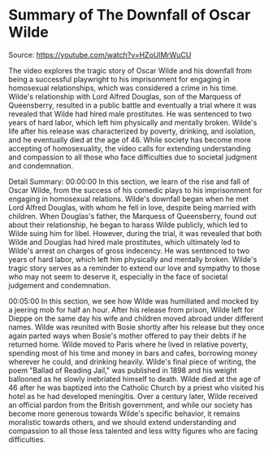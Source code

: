 # Summary of The Downfall of Oscar Wilde

Source: https://youtube.com/watch?v=HZoUlMrWuCU

The video explores the tragic story of Oscar Wilde and his downfall from being a successful playwright to his imprisonment for engaging in homosexual relationships, which was considered a crime in his time. Wilde's relationship with Lord Alfred Douglas, son of the Marquess of Queensberry, resulted in a public battle and eventually a trial where it was revealed that Wilde had hired male prostitutes. He was sentenced to two years of hard labor, which left him physically and mentally broken. Wilde's life after his release was characterized by poverty, drinking, and isolation, and he eventually died at the age of 46. While society has become more accepting of homosexuality, the video calls for extending understanding and compassion to all those who face difficulties due to societal judgment and condemnation.

Detail Summary: 
00:00:00
In this section, we learn of the rise and fall of Oscar Wilde, from the success of his comedic plays to his imprisonment for engaging in homosexual relations. Wilde's downfall began when he met Lord Alfred Douglas, with whom he fell in love, despite being married with children. When Douglas's father, the Marquess of Queensberry, found out about their relationship, he began to harass Wilde publicly, which led to Wilde suing him for libel. However, during the trial, it was revealed that both Wilde and Douglas had hired male prostitutes, which ultimately led to Wilde's arrest on charges of gross indecency. He was sentenced to two years of hard labor, which left him physically and mentally broken. Wilde's tragic story serves as a reminder to extend our love and sympathy to those who may not seem to deserve it, especially in the face of societal judgement and condemnation.

00:05:00
In this section, we see how Wilde was humiliated and mocked by a jeering mob for half an hour. After his release from prison, Wilde left for Dieppe on the same day his wife and children moved abroad under different names. Wilde was reunited with Bosie shortly after his release but they once again parted ways when Bosie's mother offered to pay their debts if he returned home. Wilde moved to Paris where he lived in relative poverty, spending most of his time and money in bars and cafes, borrowing money wherever he could, and drinking heavily. Wilde's final piece of writing, the poem "Ballad of Reading Jail," was published in 1898 and his weight ballooned as he slowly inebriated himself to death. Wilde died at the age of 46 after he was baptized into the Catholic Church by a priest who visited his hotel as he had developed meningitis. Over a century later, Wilde received an official pardon from the British government, and while our society has become more generous towards Wilde's specific behavior, it remains moralistic towards others, and we should extend understanding and compassion to all those less talented and less witty figures who are facing difficulties.

